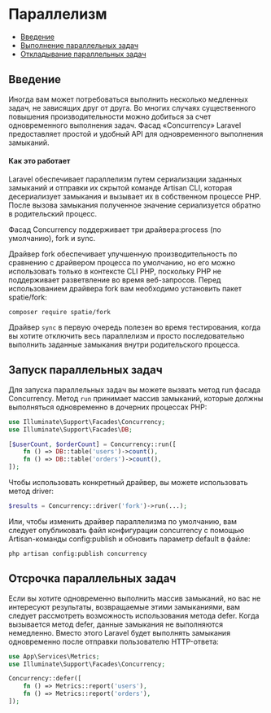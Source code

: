 # Параллелизм

- [Введение](#введение)
- [Выполнение параллельных задач](#running-concurrent-tasks)
- [Откладывание параллельных задач](#deferring-concurrent-tasks)

<a name="introduction"></a>
## Введение

Иногда вам может потребоваться выполнить несколько медленных задач, не зависящих друг от друга. Во многих случаях существенного повышения производительности можно добиться за счет одновременного выполнения задач. Фасад «Concurrency» Laravel предоставляет простой и удобный API для одновременного выполнения замыканий.

<a name="как это работает"></a>
#### Как это работает

Laravel обеспечивает параллелизм путем сериализации заданных замыканий и отправки их скрытой команде Artisan CLI, которая десериализует замыкания и вызывает их в собственном процессе PHP. После вызова замыкания полученное значение сериализуется обратно в родительский процесс.

Фасад Concurrency поддерживает три драйвера:process (по умолчанию), fork и sync.

Драйвер fork обеспечивает улучшенную производительность по сравнению с драйвером процесса по умолчанию, но его можно использовать только в контексте CLI PHP, поскольку PHP не поддерживает разветвление во время веб-запросов. Перед использованием драйвера fork вам необходимо установить пакет spatie/fork:

```shell
composer require spatie/fork
```

Драйвер `sync` в первую очередь полезен во время тестирования, когда вы хотите отключить весь параллелизм и просто последовательно выполнить заданные замыкания внутри родительского процесса.

<a name="running-concurrent-tasks"></a>
## Запуск параллельных задач

Для запуска параллельных задач вы можете вызвать метод run фасада Concurrency. Метод `run` принимает массив замыканий, которые должны выполняться одновременно в дочерних процессах PHP:

```php
use Illuminate\Support\Facades\Concurrency;
use Illuminate\Support\Facades\DB;

[$userCount, $orderCount] = Concurrency::run([
    fn () => DB::table('users')->count(),
    fn () => DB::table('orders')->count(),
]);
```

Чтобы использовать конкретный драйвер, вы можете использовать метод driver:

```php
$results = Concurrency::driver('fork')->run(...);
```

Или, чтобы изменить драйвер параллелизма по умолчанию, вам следует опубликовать файл конфигурации concurrency с помощью Artisan-команды config:publish и обновить параметр default в файле:

```shell
php artisan config:publish concurrency
```

<a name="deferring-concurrent-tasks"></a>
## Отсрочка параллельных задач

Если вы хотите одновременно выполнить массив замыканий, но вас не интересуют результаты, возвращаемые этими замыканиями, вам следует рассмотреть возможность использования метода defer. Когда вызывается метод defer, данные замыкания не выполняются немедленно. Вместо этого Laravel будет выполнять замыкания одновременно после отправки пользователю HTTP-ответа:

```php
use App\Services\Metrics;
use Illuminate\Support\Facades\Concurrency;

Concurrency::defer([
    fn () => Metrics::report('users'),
    fn () => Metrics::report('orders'),
]);
```
